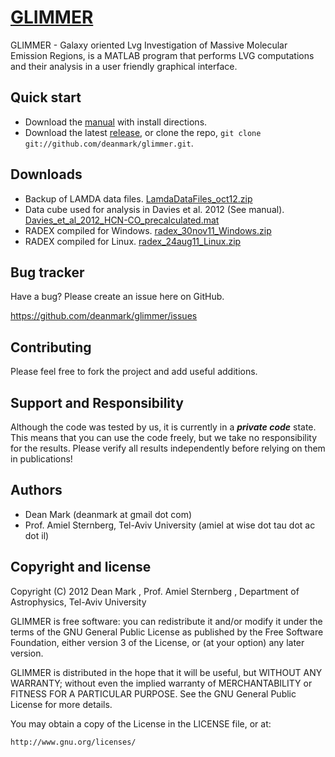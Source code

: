 [GLIMMER](http://deanmark.github.com/glimmer/)
=================

GLIMMER - Galaxy oriented Lvg Investigation of Massive Molecular Emission Regions, is a MATLAB program that performs LVG computations and their analysis in a user friendly graphical interface.

Quick start
-----------

+ Download the [manual](http://www.github.com/downloads/deanmark/glimmer/glimmer_manual.pdf) with install directions.
+ Download the latest [release](https://github.com/deanmark/glimmer/zipball/master), or clone the repo, `git clone git://github.com/deanmark/glimmer.git`.

Downloads
---------

+ Backup of LAMDA data files. [LamdaDataFiles_oct12.zip](https://github.com/downloads/deanmark/glimmer/LamdaDataFiles_oct12.zip)
+ Data cube used for analysis in Davies et al. 2012 (See manual). [Davies_et_al_2012_HCN-CO_precalculated.mat](https://github.com/downloads/deanmark/glimmer/Davies_et_al_2012_HCN-CO_precalculated.mat)
+ RADEX compiled for Windows. [radex_30nov11_Windows.zip](https://github.com/downloads/deanmark/glimmer/radex_30nov11_Windows.zip)
+ RADEX compiled for Linux. [radex_24aug11_Linux.zip](https://github.com/downloads/deanmark/glimmer/radex_24aug11_Linux.zip)

Bug tracker
-----------

Have a bug? Please create an issue here on GitHub.

https://github.com/deanmark/glimmer/issues

Contributing
------------

Please feel free to fork the project and add useful additions.

Support and Responsibility
-----------

Although the code was tested by us, it is currently in a _**private code**_ state. This means that you can use the code freely, but we take no responsibility for the results. Please verify all results independently before relying on them in publications!

Authors
-------

+ Dean Mark (deanmark at gmail dot com)
+ Prof. Amiel Sternberg, Tel-Aviv University (amiel at wise dot tau dot ac dot il)

Copyright and license
---------------------

Copyright (C) 2012  Dean Mark <deanmark at gmail>, 
		Prof. Amiel Sternberg <amiel at wise.tau.ac.il>, 
		Department of Astrophysics, Tel-Aviv University

GLIMMER is free software: you can redistribute it and/or modify
it under the terms of the GNU General Public License as published by
the Free Software Foundation, either version 3 of the License, or
(at your option) any later version.

GLIMMER is distributed in the hope that it will be useful,
but WITHOUT ANY WARRANTY; without even the implied warranty of
MERCHANTABILITY or FITNESS FOR A PARTICULAR PURPOSE.  See the
GNU General Public License for more details.

You may obtain a copy of the License in the LICENSE file, or at:  
	
	http://www.gnu.org/licenses/
